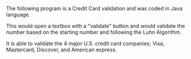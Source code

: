 The following program is a Credit Card validation and was coded in Java language.

This would open a textbox with a "validate" button and would validate the number based on the starting number
and following the Luhn Algorithm.

It is able to validate the 4 major U.S. credit card companies; Visa, Mastercard, Discover, and American express.

